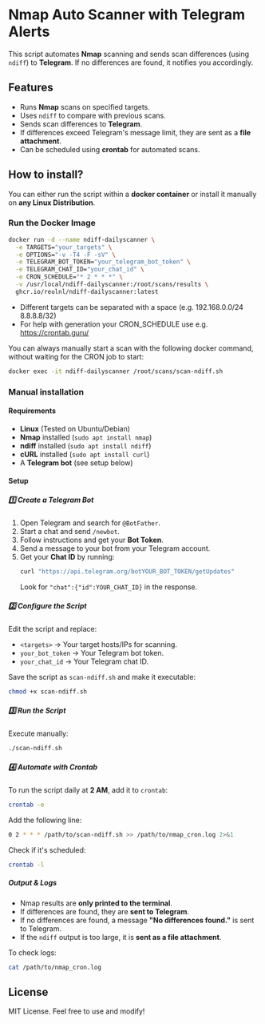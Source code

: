 # Nmap Auto Scanner with Telegram Alerts

This script automates **Nmap** scanning and sends scan differences (using `ndiff`) to **Telegram**. If no differences are found, it notifies you accordingly.

## Features
- Runs **Nmap** scans on specified targets.
- Uses `ndiff` to compare with previous scans.
- Sends scan differences to **Telegram**.
- If differences exceed Telegram's message limit, they are sent as a **file attachment**.
- Can be scheduled using **crontab** for automated scans.

## How to install?
You can either run the script within a **docker container** or install it manually on **any Linux Distribution**.

### Run the Docker Image

```bash
docker run -d --name ndiff-dailyscanner \
  -e TARGETS="your_targets" \
  -e OPTIONS="-v -T4 -F -sV" \
  -e TELEGRAM_BOT_TOKEN="your_telegram_bot_token" \
  -e TELEGRAM_CHAT_ID="your_chat_id" \
  -e CRON_SCHEDULE="* 2 * * *" \
  -v /usr/local/ndiff-dailyscanner:/root/scans/results \
  ghcr.io/reulnl/ndiff-dailyscanner:latest
```

- Different targets can be separated with a space (e.g. 192.168.0.0/24 8.8.8.8/32)
- For help with generation your CRON_SCHEDULE use e.g. https://crontab.guru/

You can always manually start a scan with the following docker command, without waiting for the CRON job to start:
```bash
docker exec -it ndiff-dailyscanner /root/scans/scan-ndiff.sh
```

### Manual installation


#### Requirements
- **Linux** (Tested on Ubuntu/Debian)
- **Nmap** installed (`sudo apt install nmap`)
- **ndiff** installed (`sudo apt install ndiff`)
- **cURL** installed (`sudo apt install curl`)
- A **Telegram bot** (see setup below)

#### Setup

##### 1️⃣ Create a Telegram Bot
1. Open Telegram and search for `@BotFather`.
2. Start a chat and send `/newbot`.
3. Follow instructions and get your **Bot Token**.
4. Send a message to your bot from your Telegram account.
5. Get your **Chat ID** by running:
   ```sh
   curl "https://api.telegram.org/botYOUR_BOT_TOKEN/getUpdates"
   ```
   Look for `"chat":{"id":YOUR_CHAT_ID}` in the response.

##### 2️⃣ Configure the Script
Edit the script and replace:
- `<targets>` → Your target hosts/IPs for scanning.
- `your_bot_token` → Your Telegram bot token.
- `your_chat_id` → Your Telegram chat ID.

Save the script as `scan-ndiff.sh` and make it executable:
```sh
chmod +x scan-ndiff.sh
```

##### 3️⃣ Run the Script
Execute manually:
```sh
./scan-ndiff.sh
```

##### 4️⃣ Automate with Crontab
To run the script daily at **2 AM**, add it to `crontab`:
```sh
crontab -e
```
Add the following line:
```sh
0 2 * * * /path/to/scan-ndiff.sh >> /path/to/nmap_cron.log 2>&1
```
Check if it's scheduled:
```sh
crontab -l
```

##### Output & Logs
- Nmap results are **only printed to the terminal**.
- If differences are found, they are **sent to Telegram**.
- If no differences are found, a message **"No differences found."** is sent to Telegram.
- If the `ndiff` output is too large, it is **sent as a file attachment**.

To check logs:
```sh
cat /path/to/nmap_cron.log
```

## License
MIT License. Feel free to use and modify!

